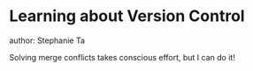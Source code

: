 # Learning about Version Control
author: Stephanie Ta

Solving merge conflicts takes conscious effort, but I can do it!